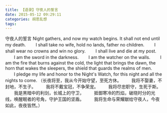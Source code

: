 ```yaml
---
title: 【语录】守夜人的誓言
date: 2015-05-12 09:29:11
categories: 胡思乱想
tags: 
---
```

守夜人的誓言
 Night gathers, and now my watch begins. It shall not end until my death.
　　I shall take no wife, hold no lands, father no children.
　　I shall wear no crowns and win no glory.
　　I shall live and die at my post.
　　I am the sword in the darkness.
　　I am the watcher on the walls.
　　I am the fire that burns against the cold, the light that brings the dawn, the horn that wakes the sleepers, the shield that guards the realms of men.
　　I pledge my life and honor to the Night's Watch, for this night and all the nights to come.
（长夜将至，我从今开始守望，至死方休。
　　我将不娶妻，不封地，不生子。
　　我将不戴宝冠，不争荣宠。
　　我将尽忠职守，生死于斯。
　　我是黑暗中的利剑，长城上的守卫，
　　抵御寒冷的烈焰，破晓时分的光线，唤醒眠者的号角，守护王国的坚盾。
　　我将生命与荣耀献给守夜人，今夜如此，夜夜皆然。）


